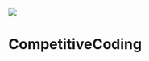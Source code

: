 ![](https://github.com/ankitd009/CompetitiveCoding/actions/workflows/go.yml/badge.svg)

# CompetitiveCoding
